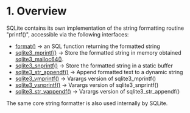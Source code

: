 # 1\. Overview


SQLite contains its own implementation of the string formatting routine "printf()",
accessible via the following interfaces:



* [format()](lang_corefunc.html#format) → an SQL function returning the formatted string
* [sqlite3\_mprintf()](c3ref/mprintf.html) → Store the formatted string in memory obtained
 [sqlite3\_malloc64()](c3ref/free.html).
* [sqlite3\_snprintf()](c3ref/mprintf.html) → Store the formatted string in a static buffer
* [sqlite3\_str\_appendf()](c3ref/str_append.html) → Append formatted text to a dynamic string
* [sqlite3\_vmprintf()](c3ref/mprintf.html) → Varargs version of sqlite3\_mprintf()
* [sqlite3\_vsnprintf()](c3ref/mprintf.html) → Varargs version of sqlite3\_snprintf()
* [sqlite3\_str\_vappendf()](c3ref/str_append.html) → Varargs version of sqlite3\_str\_appendf()


The same core string formatter is also used internally by SQLite.



